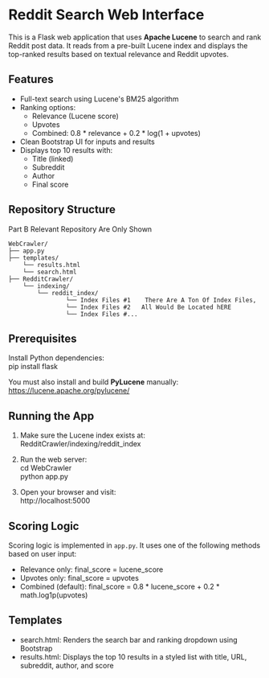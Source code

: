 # Reddit Search Web Interface

This is a Flask web application that uses **Apache Lucene** to search and rank Reddit post data. It reads from a pre-built Lucene index and displays the top-ranked results based on textual relevance and Reddit upvotes.

## Features

- Full-text search using Lucene's BM25 algorithm  
- Ranking options:  
  - Relevance (Lucene score)  
  - Upvotes  
  - Combined: 0.8 * relevance + 0.2 * log(1 + upvotes)
- Clean Bootstrap UI for inputs and results
- Displays top 10 results with:  
  - Title (linked)  
  - Subreddit  
  - Author  
  - Final score

## Repository Structure

Part B Relevant Repository Are Only Shown

```
WebCrawler/
├── app.py
├── templates/
    └── results.html
    └── search.html
├── RedditCrawler/
    └── indexing/
        └── reddit_index/
                └── Index Files #1    There Are A Ton Of Index Files,
                └── Index Files #2   All Would Be Located hERE
                └── Index Files #...
```

## Prerequisites

Install Python dependencies:  
pip install flask

You must also install and build **PyLucene** manually:  
https://lucene.apache.org/pylucene/

## Running the App

1. Make sure the Lucene index exists at:  
RedditCrawler/indexing/reddit_index

2. Run the web server:  
cd WebCrawler  
python app.py

3. Open your browser and visit:  
http://localhost:5000

##  Scoring Logic

Scoring logic is implemented in `app.py`. It uses one of the following methods based on user input:

- Relevance only: final_score = lucene_score  
- Upvotes only: final_score = upvotes  
- Combined (default): final_score = 0.8 * lucene_score + 0.2 * math.log1p(upvotes)

## Templates

- search.html: Renders the search bar and ranking dropdown using Bootstrap  
- results.html: Displays the top 10 results in a styled list with title, URL, subreddit, author, and score

